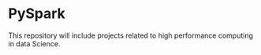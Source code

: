 # PySpark
This repository will include projects related to high performance computing in data Science.
